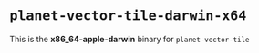 # `planet-vector-tile-darwin-x64`

This is the **x86_64-apple-darwin** binary for `planet-vector-tile`
